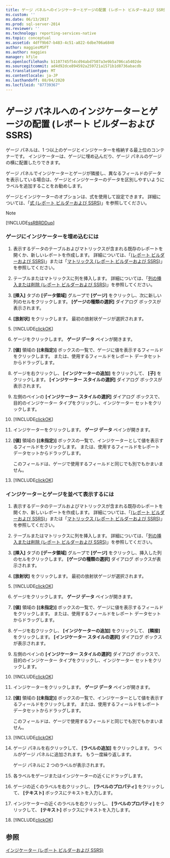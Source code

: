 ```yaml
---
title: ゲージ パネルへのインジケーターとゲージの配置 (レポート ビルダーおよび SSRS) | Microsoft Docs
ms.custom: ''
ms.date: 06/13/2017
ms.prod: sql-server-2014
ms.reviewer: ''
ms.technology: reporting-services-native
ms.topic: conceptual
ms.assetid: 4dff9b67-b483-4c51-a822-6dbe706a6840
author: maggiesMSFT
ms.author: maggies
manager: kfile
ms.openlocfilehash: b1107745f54cd94abd7507a3e9b5a706ca5402de
ms.sourcegitcommit: ad4d92dce894592a259721a1571b1d8736abacdb
ms.translationtype: MT
ms.contentlocale: ja-JP
ms.lasthandoff: 08/04/2020
ms.locfileid: "87739367"
---
```

# <a name="include-indicators-and-gauges-in-a-gauge-panel-report-builder-and-ssrs"></a>ゲージ パネルへのインジケーターとゲージの配置 (レポート ビルダーおよび SSRS)
  ゲージ パネルは、1 つ以上のゲージとインジケーターを格納する最上位のコンテナーです。 インジケーターは、ゲージに埋め込んだり、ゲージ パネルのゲージの横に配置したりできます。  
  
 ゲージ パネルでインジケーターとゲージが隣接し、異なるフィールドのデータを表示している場合は、ゲージとインジケーターのデータを区別しやすいようにラベルを追加することをお勧めします。  
  
 ゲージとインジケーターのオプションは、式を使用して設定できます。 詳細については、「[式 (レポート ビルダーおよび SSRS)](expressions-report-builder-and-ssrs.md)」を参照してください。  
  
> [!NOTE]  
>  [!INCLUDE[ssRBRDDup](../../includes/ssrbrddup-md.md)]  
  
### <a name="to-embed-an-indicator-in-a-gauge"></a>ゲージにインジケーターを埋め込むには  
  
1.  表示するデータのテーブルおよびマトリックスが含まれる既存のレポートを開くか、新しいレポートを作成します。 詳細については、「[(レポート ビルダーおよび SSRS)](tables-report-builder-and-ssrs.md)」または「[マトリックス (レポート ビルダーおよび SSRS)](create-a-matrix-report-builder-and-ssrs.md)」を参照してください。  
  
2.  テーブルまたはマトリックスに列を挿入します。 詳細については、「[列の挿入または削除 &#40;レポート ビルダーおよび SSRS&#41;](insert-or-delete-a-column-report-builder-and-ssrs.md)」を参照してください。  
  
3.  **[挿入]** タブの **[データ領域]** グループで **[ゲージ]** をクリックし、次に新しい列のセルをクリックします。 **[ゲージの種類の選択]** ダイアログ ボックスが表示されます。  
  
4.  **[放射状]** をクリックします。 最初の放射状ゲージが選択されます。  
  
5.  [!INCLUDE[clickOK](../../../includes/clickok-md.md)]  
  
6.  ゲージをクリックします。 **ゲージ データ** ペインが開きます。  
  
7.  **[値]** 領域の **[(未指定)]** ボックスの一覧で、ゲージに値を表示するフィールドをクリックします。 または、使用するフィールドをレポート データセットからドラッグします。  
  
8.  ゲージを右クリックし、 **[インジケーターの追加]** をクリックして、 **[子]** をクリックします。 **[インジケーター スタイルの選択]** ダイアログ ボックスが表示されます。  
  
9. 左側のペインの **[インジケーター スタイルの選択]** ダイアログ ボックスで、目的のインジケーター タイプをクリックし、インジケーター セットをクリックします。  
  
10. [!INCLUDE[clickOK](../../../includes/clickok-md.md)]  
  
11. インジケーターをクリックします。 **ゲージ データ** ペインが開きます。  
  
12. **[値]** 領域の **[(未指定)]** ボックスの一覧で、インジケーターとして値を表示するフィールドをクリックします。 または、使用するフィールドをレポート データセットからドラッグします。  
  
     このフィールドは、ゲージで使用するフィールドと同じでも別でもかまいません。  
  
13. [!INCLUDE[clickOK](../../../includes/clickok-md.md)]  
  
### <a name="to-show-an-indicator-and-gauge-side-by-side"></a>インジケーターとゲージを並べて表示するには  
  
1.  表示するデータのテーブルおよびマトリックスが含まれる既存のレポートを開くか、新しいレポートを作成します。 詳細については、「[(レポート ビルダーおよび SSRS)](tables-report-builder-and-ssrs.md)」または「[マトリックス (レポート ビルダーおよび SSRS)](create-a-matrix-report-builder-and-ssrs.md)」を参照してください。  
  
2.  テーブルまたはマトリックスに列を挿入します。 詳細については、「[列の挿入または削除 &#40;レポート ビルダーおよび SSRS&#41;](insert-or-delete-a-column-report-builder-and-ssrs.md)」を参照してください。  
  
3.  **[挿入]** タブの **[データ領域]** グループで **[ゲージ]** をクリックし、挿入した列のセルをクリックします。 **[ゲージの種類の選択]** ダイアログ ボックスが表示されます。  
  
4.  **[放射状]** をクリックします。 最初の放射状ゲージが選択されます。  
  
5.  [!INCLUDE[clickOK](../../../includes/clickok-md.md)]  
  
6.  ゲージをクリックします。 **ゲージ データ** ペインが開きます。  
  
7.  **[値]** 領域の **[(未指定)]** ボックスの一覧で、ゲージに値を表示するフィールドをクリックします。 または、使用するフィールドをレポート データセットからドラッグします。  
  
8.  ゲージを右クリックし、 **[インジケーターの追加]** をクリックして、 **[隣接]** をクリックします。 **[インジケーター スタイルの選択]** ダイアログ ボックスが表示されます。  
  
9. 左側のペインの **[インジケーター スタイルの選択]** ダイアログ ボックスで、目的のインジケーター タイプをクリックし、インジケーター セットをクリックします。  
  
10. [!INCLUDE[clickOK](../../../includes/clickok-md.md)]  
  
11. インジケーターをクリックします。 **ゲージ データ** ペインが開きます。  
  
12. **[値]** 領域の **[(未指定)]** ボックスの一覧で、インジケーターとして値を表示するフィールドをクリックします。 または、使用するフィールドをレポート データセットからドラッグします。  
  
     このフィールドは、ゲージで使用するフィールドと同じでも別でもかまいません。  
  
13. [!INCLUDE[clickOK](../../../includes/clickok-md.md)]  
  
14. ゲージ パネルを右クリックして、 **[ラベルの追加]** をクリックします。 ラベルがゲージ パネルに追加されます。 もう一度繰り返します。  
  
     ゲージ パネルに 2 つのラベルが表示されます。  
  
15. 各ラベルをゲージまたはインジケーターの近くにドラッグします。  
  
16. ゲージの近くのラベルを右クリックし、 **[ラベルのプロパティ]** をクリックして、 **[テキスト]** ボックスにテキストを入力します。  
  
17. インジケーターの近くのラベルを右クリックし、 **[ラベルのプロパティ]** をクリックして、 **[テキスト]** ボックスにテキストを入力します。  
  
18. [!INCLUDE[clickOK](../../../includes/clickok-md.md)]  
  
## <a name="see-also"></a>参照  
 [インジケーター &#40;レポート ビルダーおよび SSRS&#41;](indicators-report-builder-and-ssrs.md)  
  
  
